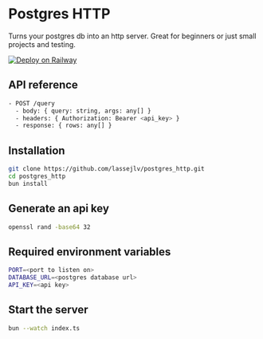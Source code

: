 # Postgres HTTP

Turns your postgres db into an http server. Great for beginners or just small projects and testing.

[![Deploy on Railway](https://railway.com/button.svg)](https://railway.com/template/UYtPO2?referralCode=lasse)

## API reference

```bash
- POST /query
  - body: { query: string, args: any[] }
  - headers: { Authorization: Bearer <api_key> }
  - response: { rows: any[] }
```

## Installation

```bash
git clone https://github.com/lassejlv/postgres_http.git
cd postgres_http
bun install
```

## Generate an api key

```bash
openssl rand -base64 32
```

## Required environment variables

```bash
PORT=<port to listen on>
DATABASE_URL=<postgres database url>
API_KEY=<api key>
```

## Start the server

```bash
bun --watch index.ts
```
